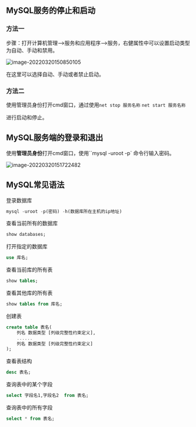 ## MySQL服务的停止和启动

### 方法一

步骤：打开计算机管理-->服务和应用程序-->服务，右健属性中可以设置启动类型为自动、手动和禁用。

![image-20220320150850105](https://gitee.com/lulununuhuhu/img/raw/master/img/202203201508171.png)

在这里可以选择自动、手动或者禁止启动。

### 方法二

使用管理员身份打开cmd窗口，通过使用`net stop 服务名称` `net start 服务名称`

进行启动和停止。

## MySQL服务端的登录和退出

使用**管理员身份**打开cmd窗口，使用``mysql -uroot -p` 命令行输入密码。

![image-20220320151722482](https://gitee.com/lulununuhuhu/img/raw/master/img/202203201517548.png)

## MySQL常见语法

登录数据库

```sql
mysql -uroot -p(密码) -h(数据库所在主机的ip地址)
```

查看当前所有的数据库

```sql
show databases;
```
打开指定的数据库
```sql
use 库名;
```
查看当前库的所有表
```sql
show tables;
```
查看其他库的所有表
```sql
show tables from 库名;
```
创建表
```sql
create table 表名(
    列名 数据类型 [列级完整性约束定义],
    ......
    列名 数据类型 [列级完整性约束定义]
);
```
查看表结构
```sql
desc 表名;
```
查询表中的某个字段
```sql
select 字段名1,字段名2  from 表名;
```
查询表中的所有字段
```sql
select * from 表名;
```

